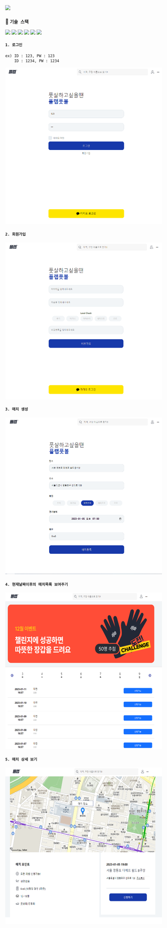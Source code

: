 <img src="https://capsule-render.vercel.app/api?type=soft&color=0:EEFF00,100:a82da8&height=150&section=header&text=MatchingFootball⚽&animation=fadeIn&fontSize=60&fontColor=FFFFFF" />

### 📌 `기술 스택`

<div>
	<img src="https://img.shields.io/badge/React-61DAFB?style=flat&logo=React&logoColor=white" />
    <img src="https://img.shields.io/badge/Node.JS-339933?style=flat&logo=Node.JS&logoColor=white" />
	<img src="https://img.shields.io/badge/HTML5-E34F26?style=flat&logo=HTML5&logoColor=white" />
	<img src="https://img.shields.io/badge/CSS3-1572B6?style=flat&logo=CSS3&logoColor=white" />
    <img src="https://img.shields.io/badge/JavaScript-F7DF1E?style=flat&logo=JavaScript&logoColor=white" />
    <img src="https://img.shields.io/badge/MySQL-4479A1?style=flat&logo=MySQL&logoColor=white" />
</div>

#### `1. 로그인`

    ex) ID : 123, PW : 123
        ID : 1234, PW : 1234

<img src="./image/login.PNG" width="500px" height="500px">

#### `2. 회원가입`

<img src="./image/join.PNG" width="500px" height="500px">

#### `3. 매치 생성`

<img src="./image/match.PNG" width="500px" height="500px">

#### `4. 현재날짜이후의 매치목록 보여주기`

<img src="./image/list.PNG" width="500px" height="500px">

#### `5. 매치 상세 보기`

<img src="./image/detail.PNG" width="500px" height="500px">
